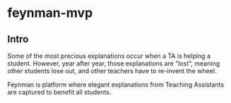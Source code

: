 # feynman-mvp

## Intro

Some of the most precious explanations occur when a TA is helping a student. However, year after year, those explanations are "lost", meaning other students lose out, and other teachers have to re-invent the wheel. 

Feynman is platform where elegant explanations from Teaching Assistants are captured to benefit all students. 


